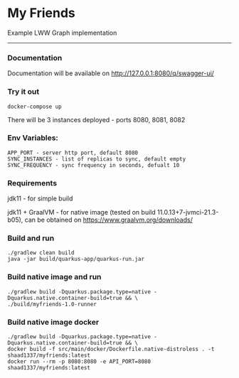 # My Friends

Example LWW Graph implementation 

----

### Documentation
Documentation will be available on http://127.0.0.1:8080/q/swagger-ui/

### Try it out
```
docker-compose up
```
There will be 3 instances deployed - ports 8080, 8081, 8082

### Env Variables:
```
APP_PORT - server http port, default 8080
SYNC_INSTANCES - list of replicas to sync, default empty
SYNC_FREQUENCY - sync frequency in seconds, defualt 10
```

### Requirements

jdk11 - for simple build

jdk11 + GraalVM - for native image (tested on build 11.0.13+7-jvmci-21.3-b05), can be obtained on https://www.graalvm.org/downloads/

### Build and run
```
./gradlew clean build
java -jar build/quarkus-app/quarkus-run.jar
```

### Build native image and run
```
./gradlew build -Dquarkus.package.type=native -Dquarkus.native.container-build=true && \
./build/myfriends-1.0-runner
```

### Build native image docker
```
./gradlew build -Dquarkus.package.type=native -Dquarkus.native.container-build=true && \
docker build -f src/main/docker/Dockerfile.native-distroless . -t shaad1337/myfriends:latest
docker run --rm -p 8080:8080 -e API_PORT=8080 shaad1337/myfriends:latest
```
